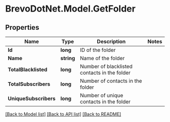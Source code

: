 # BrevoDotNet.Model.GetFolder

## Properties

Name | Type | Description | Notes
------------ | ------------- | ------------- | -------------
**Id** | **long** | ID of the folder | 
**Name** | **string** | Name of the folder | 
**TotalBlacklisted** | **long** | Number of blacklisted contacts in the folder | 
**TotalSubscribers** | **long** | Number of contacts in the folder | 
**UniqueSubscribers** | **long** | Number of unique contacts in the folder | 

[[Back to Model list]](../../README.md#documentation-for-models) [[Back to API list]](../../README.md#documentation-for-api-endpoints) [[Back to README]](../../README.md)

